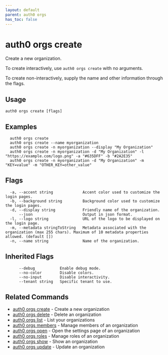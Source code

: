 ```yaml
---
layout: default
parent: auth0 orgs
has_toc: false
---
```

# auth0 orgs create

Create a new organization.

To create interactively, use `auth0 orgs create` with no arguments.

To create non-interactively, supply the name and other information through the flags.

## Usage
```
auth0 orgs create [flags]
```

## Examples

```
  auth0 orgs create
  auth0 orgs create --name myorganization
  auth0 orgs create -n myorganization --display "My Organization"
  auth0 orgs create -n myorganization -d "My Organization" -l "https://example.com/logo.png" -a "#635DFF" -b "#2A2E35"
  auth0 orgs create -n myorganization -d "My Organization" -m "KEY=value" -m "OTHER_KEY=other_value"
```


## Flags

```
  -a, --accent string             Accent color used to customize the login pages.
  -b, --background string         Background color used to customize the login pages.
  -d, --display string            Friendly name of the organization.
      --json                      Output in json format.
  -l, --logo string               URL of the logo to be displayed on the login page.
  -m, --metadata stringToString   Metadata associated with the organization (max 255 chars). Maximum of 10 metadata properties allowed. (default [])
  -n, --name string               Name of the organization.
```


## Inherited Flags

```
      --debug           Enable debug mode.
      --no-color        Disable colors.
      --no-input        Disable interactivity.
      --tenant string   Specific tenant to use.
```


## Related Commands

- [auth0 orgs create](auth0_orgs_create.md) - Create a new organization
- [auth0 orgs delete](auth0_orgs_delete.md) - Delete an organization
- [auth0 orgs list](auth0_orgs_list.md) - List your organizations
- [auth0 orgs members](auth0_orgs_members.md) - Manage members of an organization
- [auth0 orgs open](auth0_orgs_open.md) - Open the settings page of an organization
- [auth0 orgs roles](auth0_orgs_roles.md) - Manage roles of an organization
- [auth0 orgs show](auth0_orgs_show.md) - Show an organization
- [auth0 orgs update](auth0_orgs_update.md) - Update an organization


